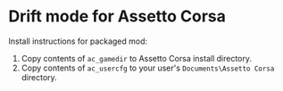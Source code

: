 # Drift mode for Assetto Corsa

Install instructions for packaged mod:

1. Copy contents of `ac_gamedir` to Assetto Corsa install directory.
2. Copy contents of `ac_usercfg` to your user's `Documents\Assetto Corsa` directory.
